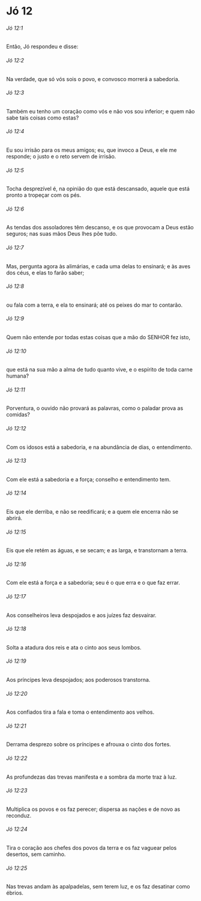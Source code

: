 # Jó 12

###### Jó 12:1

Então, Jó respondeu e disse:

###### Jó 12:2

Na verdade, que só vós sois o povo, e convosco morrerá a sabedoria.

###### Jó 12:3

Também eu tenho um coração como vós e não vos sou inferior; e quem não sabe tais coisas como estas?

###### Jó 12:4

Eu sou irrisão para os meus amigos; eu, que invoco a Deus, e ele me responde; o justo e o reto servem de irrisão.

###### Jó 12:5

Tocha desprezível é, na opinião do que está descansado, aquele que está pronto a tropeçar com os pés.

###### Jó 12:6

As tendas dos assoladores têm descanso, e os que provocam a Deus estão seguros; nas suas mãos Deus lhes põe tudo.

###### Jó 12:7

Mas, pergunta agora às alimárias, e cada uma delas to ensinará; e às aves dos céus, e elas to farão saber;

###### Jó 12:8

ou fala com a terra, e ela to ensinará; até os peixes do mar to contarão.

###### Jó 12:9

Quem não entende por todas estas coisas que a mão do SENHOR fez isto,

###### Jó 12:10

que está na sua mão a alma de tudo quanto vive, e o espírito de toda carne humana?

###### Jó 12:11

Porventura, o ouvido não provará as palavras, como o paladar prova as comidas?

###### Jó 12:12

Com os idosos está a sabedoria, e na abundância de dias, o entendimento.

###### Jó 12:13

Com ele está a sabedoria e a força; conselho e entendimento tem.

###### Jó 12:14

Eis que ele derriba, e não se reedificará; e a quem ele encerra não se abrirá.

###### Jó 12:15

Eis que ele retém as águas, e se secam; e as larga, e transtornam a terra.

###### Jó 12:16

Com ele está a força e a sabedoria; seu é o que erra e o que faz errar.

###### Jó 12:17

Aos conselheiros leva despojados e aos juízes faz desvairar.

###### Jó 12:18

Solta a atadura dos reis e ata o cinto aos seus lombos.

###### Jó 12:19

Aos príncipes leva despojados; aos poderosos transtorna.

###### Jó 12:20

Aos confiados tira a fala e toma o entendimento aos velhos.

###### Jó 12:21

Derrama desprezo sobre os príncipes e afrouxa o cinto dos fortes.

###### Jó 12:22

As profundezas das trevas manifesta e a sombra da morte traz à luz.

###### Jó 12:23

Multiplica os povos e os faz perecer; dispersa as nações e de novo as reconduz.

###### Jó 12:24

Tira o coração aos chefes dos povos da terra e os faz vaguear pelos desertos, sem caminho.

###### Jó 12:25

Nas trevas andam às apalpadelas, sem terem luz, e os faz desatinar como ébrios.

